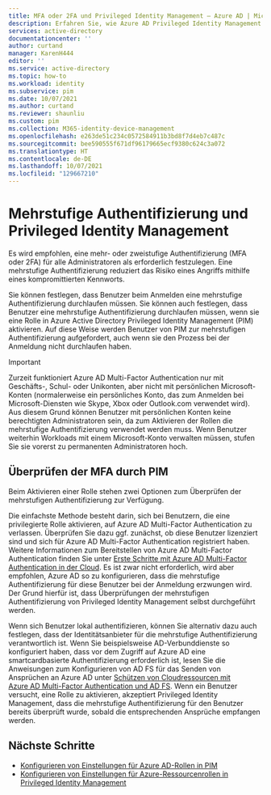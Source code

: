 ```yaml
---
title: MFA oder 2FA und Privileged Identity Management – Azure AD | Microsoft-Dokumentation
description: Erfahren Sie, wie Azure AD Privileged Identity Management (PIM) die mehrstufige Authentifizierung (Multi-Factor Authentication, MFA) überprüft.
services: active-directory
documentationcenter: ''
author: curtand
manager: KarenH444
editor: ''
ms.service: active-directory
ms.topic: how-to
ms.workload: identity
ms.subservice: pim
ms.date: 10/07/2021
ms.author: curtand
ms.reviewer: shaunliu
ms.custom: pim
ms.collection: M365-identity-device-management
ms.openlocfilehash: e263de51c234c0572584911b3bd8f7d4eb7c487c
ms.sourcegitcommit: bee590555f671df96179665ecf9380c624c3a072
ms.translationtype: HT
ms.contentlocale: de-DE
ms.lasthandoff: 10/07/2021
ms.locfileid: "129667210"
---
```

# <a name="multifactor-authentication-and-privileged-identity-management"></a>Mehrstufige Authentifizierung und Privileged Identity Management

Es wird empfohlen, eine mehr- oder zweistufige Authentifizierung (MFA oder 2FA) für alle Administratoren als erforderlich festzulegen. Eine mehrstufige Authentifizierung reduziert das Risiko eines Angriffs mithilfe eines kompromittierten Kennworts.

Sie können festlegen, dass Benutzer beim Anmelden eine mehrstufige Authentifizierung durchlaufen müssen. Sie können auch festlegen, dass Benutzer eine mehrstufige Authentifizierung durchlaufen müssen, wenn sie eine Rolle in Azure Active Directory Privileged Identity Management (PIM) aktivieren. Auf diese Weise werden Benutzer von PIM zur mehrstufigen Authentifizierung aufgefordert, auch wenn sie den Prozess bei der Anmeldung nicht durchlaufen haben.

> [!IMPORTANT]
> Zurzeit funktioniert Azure AD Multi-Factor Authentication nur mit Geschäfts-, Schul- oder Unikonten, aber nicht mit persönlichen Microsoft-Konten (normalerweise ein persönliches Konto, das zum Anmelden bei Microsoft-Diensten wie Skype, Xbox oder Outlook.com verwendet wird). Aus diesem Grund können Benutzer mit persönlichen Konten keine berechtigten Administratoren sein, da zum Aktivieren der Rollen die mehrstufige Authentifizierung verwendet werden muss. Wenn Benutzer weiterhin Workloads mit einem Microsoft-Konto verwalten müssen, stufen Sie sie vorerst zu permanenten Administratoren hoch.

## <a name="how-pim-validates-mfa"></a>Überprüfen der MFA durch PIM

Beim Aktivieren einer Rolle stehen zwei Optionen zum Überprüfen der mehrstufigen Authentifizierung zur Verfügung.

Die einfachste Methode besteht darin, sich bei Benutzern, die eine privilegierte Rolle aktivieren, auf Azure AD Multi-Factor Authentication zu verlassen. Überprüfen Sie dazu ggf. zunächst, ob diese Benutzer lizenziert sind und sich für Azure AD Multi-Factor Authentication registriert haben. Weitere Informationen zum Bereitstellen von Azure AD Multi-Factor Authentication finden Sie unter [Erste Schritte mit Azure AD Multi-Factor Authentication in der Cloud](../authentication/howto-mfa-getstarted.md). Es ist zwar nicht erforderlich, wird aber empfohlen, Azure AD so zu konfigurieren, dass die mehrstufige Authentifizierung für diese Benutzer bei der Anmeldung erzwungen wird. Der Grund hierfür ist, dass Überprüfungen der mehrstufigen Authentifizierung von Privileged Identity Management selbst durchgeführt werden.

Wenn sich Benutzer lokal authentifizieren, können Sie alternativ dazu auch festlegen, dass der Identitätsanbieter für die mehrstufige Authentifizierung verantwortlich ist. Wenn Sie beispielsweise AD-Verbunddienste so konfiguriert haben, dass vor dem Zugriff auf Azure AD eine smartcardbasierte Authentifizierung erforderlich ist, lesen Sie die Anweisungen zum Konfigurieren von AD FS für das Senden von Ansprüchen an Azure AD unter [Schützen von Cloudressourcen mit Azure AD Multi-Factor Authentication und AD FS](../authentication/howto-mfa-adfs.md). Wenn ein Benutzer versucht, eine Rolle zu aktivieren, akzeptiert Privileged Identity Management, dass die mehrstufige Authentifizierung für den Benutzer bereits überprüft wurde, sobald die entsprechenden Ansprüche empfangen werden.

## <a name="next-steps"></a>Nächste Schritte

- [Konfigurieren von Einstellungen für Azure AD-Rollen in PIM](pim-how-to-change-default-settings.md)
- [Konfigurieren von Einstellungen für Azure-Ressourcenrollen in Privileged Identity Management](pim-resource-roles-configure-role-settings.md)

